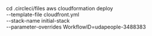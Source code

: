 

cd .circleci/files
aws cloudformation deploy \
--template-file cloudfront.yml \
--stack-name initial-stack \
--parameter-overrides WorkflowID=udapeople-3488383